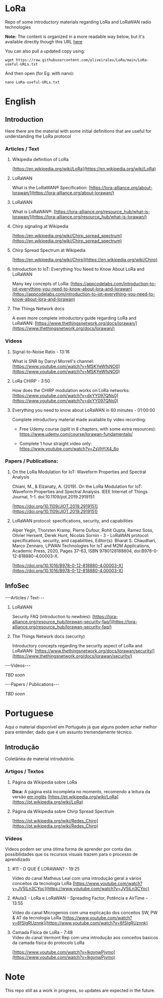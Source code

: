 # **LoRa**
Repo of some introductory materials regarding LoRa and LoRaWAN radio technologies

**Note:** The content is organized in a more readable way below, but it's available directly though this URL [here](https://raw.githubusercontent.com/oliveiraleo/LoRa/main/LoRa-useful-URLs.txt)

You can also pull a updated copy using:

`wget https://raw.githubusercontent.com/oliveiraleo/LoRa/main/LoRa-useful-URLs.txt`

And then open (for Eg. with nano):

`nano LoRa-useful-URLs.txt`

#  English

## Introduction

Here there are the material with some initial definitions that are useful for understanding the LoRa protocol

### Articles / Text

<ol>

<li>Wikipedia definition of LoRa</li>

[https://en.wikipedia.org/wiki/LoRa](https://en.wikipedia.org/wiki/LoRa)

<li>LoRaWAN</li>

What is the LoRaWAN® Specification: [https://lora-alliance.org/about-lorawan/](https://lora-alliance.org/about-lorawan/)

<li>LoRaWAN</li>

What is LoRaWAN®: [https://lora-alliance.org/resource_hub/what-is-lorawan/](https://lora-alliance.org/resource_hub/what-is-lorawan/)


<li>Chirp signaling at Wikipedia</li>

[https://en.wikipedia.org/wiki/Chirp_spread_spectrum](https://en.wikipedia.org/wiki/Chirp_spread_spectrum)

<li>Chirp Spread Spectrum at Wikipedia</li>

[https://en.wikipedia.org/wiki/Chirp](https://en.wikipedia.org/wiki/Chirp)

<li>Introduction to IoT: Everything You Need to Know About LoRa and LoRaWAN</li>

Many key concepts of LoRa: [https://appcodelabs.com/introduction-to-iot-everything-you-need-to-know-about-lora-and-lorawan](https://appcodelabs.com/introduction-to-iot-everything-you-need-to-know-about-lora-and-lorawan)

<li>The Things Network docs</li>

A even more complete introductory guide regarding LoRa and LoRaWAN:
[https://www.thethingsnetwork.org/docs/lorawan/](https://www.thethingsnetwork.org/docs/lorawan/)


</ol>

### Videos

<ol>

<li>Signal-to-Noise Ratio - 13:16</li>

What is SNR by Darryl Morrell's channel: [https://www.youtube.com/watch?v=MSKYeWfsNO0](https://www.youtube.com/watch?v=MSKYeWfsNO0)

<li>LoRa CHIRP - 3:50</li>

How does the CHIRP modulation works on LoRa networks: [https://www.youtube.com/watch?v=dxYY097QNs0](https://www.youtube.com/watch?v=dxYY097QNs0)

<li>Everything you need to know about LoRaWAN in 60 minutes - 01:00:00</li>

Complete introductory material made available by video recording:

- Free Udemy course (split in 8 chapters, with some extra resources): https://www.udemy.com/course/lorawan-fundamentals/

- Complete 1 hour straight video only: https://www.youtube.com/watch?v=ZsVhYiX4_6o

</ol>

### Papers / Publications:
<ol>

<li>On the LoRa Modulation for IoT: Waveform Properties and Spectral Analysis</li>

Chiani, M., & Elzanaty, A. (2019). On the LoRa Modulation for IoT: Waveform Properties and Spectral Analysis. IEEE Internet of Things Journal, 1–1. doi:10.1109/jiot.2019.2919151

[https://doi.org/10.1109/JIOT.2019.2919151](https://doi.org/10.1109/JIOT.2019.2919151)

<li>LoRaWAN protocol: specifications, security, and capabilities</li>

Alper Yegin, Thorsten Kramp, Pierre Dufour, Rohit Gupta, Ramez Soss, Olivier Hersent, Derek Hunt, Nicolas Sornin - 3 - LoRaWAN protocol: specifications, security, and capabilities, Editor(s): Bharat S. Chaudhari, Marco Zennaro, LPWAN Technologies for IoT and M2M Applications, Academic Press, 2020, Pages 37-63, ISBN 9780128188804, doi:B978-0-12-818880-4.00003-X.

[https://doi.org/10.1016/B978-0-12-818880-4.00003-X](https://doi.org/10.1016/B978-0-12-818880-4.00003-X)

</ol>

## InfoSec

---Articles / Text---

<ol>

<li>LoRaWAN</li>

Security FAQ (introduction to newbies): [https://lora-alliance.org/resource_hub/lorawan-security-faq/](https://lora-alliance.org/resource_hub/lorawan-security-faq/)

<li>The Things Network docs (security)</li>

Introductory concepts regarding the security aspect of LoRa and LoRaWAN:
[https://www.thethingsnetwork.org/docs/lorawan/security/](https://www.thethingsnetwork.org/docs/lorawan/security/)

</ol>

---Videos---

*TBD soon*

---Papers / Publications---

*TBD soon*


# Portuguese

Aqui o material disponível em Português já que alguns podem achar melhor para entender, dado que é um assunto tremendamente técnico.

##  Introdução

Coletânea de material introdutório.

### Artigos / Textos

<ol>

<li>Página da Wikipedia sobre LoRa</li>

**Dica:** A página está incompleta no momento, recomendo a leitura da versão [em inglês](https://en.wikipedia.org/wiki/LoRa)
[https://pt.wikipedia.org/wiki/LoRa](https://pt.wikipedia.org/wiki/LoRa)

<li>Página da Wikipedia sobre Chirp Spread Spectrum</li>

[https://pt.wikipedia.org/wiki/Redes_Chirp](https://pt.wikipedia.org/wiki/Redes_Chirp)

</ol>

### Vídeos

Vídeos podem ser uma ótima forma de aprender por conta das possibilidades que os recursos visuais trazem para o processo de aprendizado

<ol>
<li>#11 - O QUE É LORAWAN? - 19:25</li>

Vídeo do canal Matheus Leal com uma introdução geral a vários conceitos da tecnologia LoRa
[https://www.youtube.com/watch?v=JV5lLn3CYoc](https://www.youtube.com/watch?v=JV5lLn3CYoc)

<li>#Aula3 - LoRa e LoRaWAN - Spreading Factor, Potência e AirTime - 13:55</li>

Vídeo do canal Microgenios com uma explicação dos conceitos SW, PW & AT da tecnologia LoRa
[https://www.youtube.com/watch?v=6fSIgRUznnk](https://www.youtube.com/watch?v=6fSIgRUznnk)


<li>Camada Física de LoRa - 7:48</li>
Vídeo do canal Vermont Rep com uma introdução aos conceitos basicos da camada física do protocolo LoRa

[https://www.youtube.com/watch?v=lkgynwPjymo](https://www.youtube.com/watch?v=lkgynwPjymo)

</ol>

# Note

This repo still as a work in progress, so updates are expected in the future.